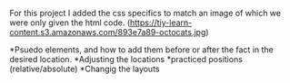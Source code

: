 For this project I added the css specifics to match an image of which we were only given the html code. (https://tiy-learn-content.s3.amazonaws.com/893e7a89-octocats.jpg)

*Psuedo elements, and how to add them before or after the fact in the desired location. 
	*Adjusting the locations
	*practiced positions (relative/absolute)
*Changig the layouts

